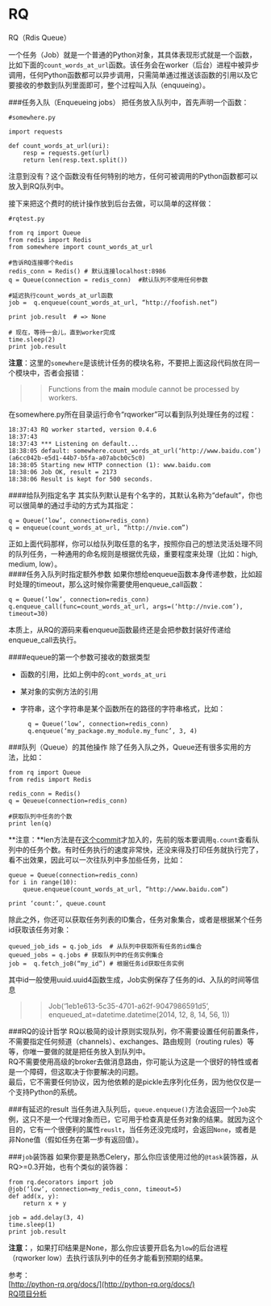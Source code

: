 RQ
=============
RQ（Rdis Queue）

一个任务（Job）就是一个普通的Python对象，其具体表现形式就是一个函数，比如下面的`count_words_at_url`函数。该任务会在worker（后台）进程中被异步调用，任何Python函数都可以异步调用，只需简单通过推送该函数的引用以及它要接收的参数到队列里面即可，整个过程叫入队（enquueing）。  

###任务入队（Enqueueing jobs）
把任务放入队列中，首先声明一个函数：  
    
    #somewhere.py

    import requests

    def count_words_at_url(uri):
        resp = requests.get(url)
        return len(resp.text.split())

注意到没有？这个函数没有任何特别的地方，任何可被调用的Python函数都可以放入到RQ队列中。  

接下来把这个费时的统计操作放到后台去做，可以简单的这样做：  
    
    #rqtest.py

    from rq import Queue
    from redis import Redis
    from somewhere import count_words_at_url

    #告诉RQ连接哪个Redis
    redis_conn = Redis() # 默认连接localhost:8986
    q = Queue(connection = redis_conn)  #默认队列不使用任何参数
    
    #延迟执行count_words_at_url函数
    job =  q.enqueue(count_words_at_url, “http://foofish.net”)

    print job.result  # => None
        
    # 现在，等待一会儿，直到worker完成
    time.sleep(2)
    print job.result

**注意**：这里的`somewhere`是该统计任务的模块名称，不要把上面这段代码放在同一个模块中，否者会报错：  
>>Functions from the __main__ module cannot be processed by workers.

在somewhere.py所在目录运行命令“rqworker”可以看到队列处理任务的过程：  
    
    18:37:43 RQ worker started, version 0.4.6
    18:37:43
    18:37:43 *** Listening on default...
    18:38:05 default: somewhere.count_words_at_url(‘http://www.baidu.com’) (a6cc042b-e5d1-44b7-b5fa-a07abcb0c5c0)
    18:38:05 Starting new HTTP connection (1): www.baidu.com
    18:38:06 Job OK, result = 2173
    18:38:06 Result is kept for 500 seconds.

####给队列指定名字
其实队列默认是有个名字的，其默认名称为“default”，你也可以很简单的通过手动的方式为其指定：  
    
    q = Queue(‘low’, connection=redis_conn)
    q = enqueue(count_words_at_url, “http://nvie.com”)
正如上面代码那样，你可以给队列取任意的名字，按照你自己的想法灵活处理不同的队列任务，一种通用的命名规则是根据优先级，重要程度来处理（比如：high, medium, low）。  
####任务入队列时指定额外参数
如果你想给enqueue函数本身传递参数，比如超时处理的timeout，那么这时候你需要使用enqueue_call函数：  

    q = Queue(‘low’, connection=redis_conn)
    q.enqueue_call(func=count_words_at_url, args=(‘http://nvie.com’), timeout=30)
本质上，从RQ的源码来看enqueue函数最终还是会把参数封装好传递给enqueue_call去执行。

####equeue的第一个参数可接收的数据类型
* 函数的引用，比如上例中的`cont_words_at_uri`
* 某对象的实例方法的引用
* 字符串，这个字符串是某个函数所在的路径的字符串格式，比如：  

        q = Queue(‘low’, connection=redis_conn)
        q.enqueue(‘my_package.my_module.my_func’, 3, 4)

###队列（Queue）的其他操作
除了任务入队之外，Queue还有很多实用的方法，比如：  
    
    from rq import Queue
    from redis import Redis

    redis_conn = Redis()
    q = Qeueue(connection=redis_conn)

    #获取队列中任务的个数
    print len(q)
**注意：**len方法是在[这个commit](https://github.com/nvie/rq/commit/c1dc30eae30aefe9ab501012a3cd9c5e2aac0c58)才加入的，先前的版本要调用`q.count`查看队列中的任务个数。有时任务执行的速度非常快，还没来得及打印任务就执行完了，看不出效果，因此可以一次往队列中多加些任务，比如：  
    
    queue = Queue(connection=redis_conn)
    for i in range(10):
        queue.enqueue(count_words_at_url, “http://www.baidu.com”)

    print ‘count:’, queue.count
除此之外，你还可以获取任务列表的ID集合，任务对象集合，或者是根据某个任务id获取该任务对象：  
    
    queued_job_ids = q.job_ids  # 从队列中获取所有任务的id集合
    queued_jobs = q.jobs # 获取队列中的任务实例集合
    job =  q.fetch_joB(“my_id”) # 根据任务id获取任务实例
其中id一般使用uuid.uuid4函数生成，Job实例保存了任务的id、入队的时间等信息   
>>Job(‘1eb1e613-5c35-4701-a62f-9047986591d5’, enqueued_at=datetime.datetime(2014, 12, 8, 14, 56, 1))

###RQ的设计哲学
RQ以极简的设计原则实现队列，你不需要设置任何前置条件，不需要指定任何频道（channels）、exchanges、路由规则（routing rules）等等，你唯一要做的就是把任务放入到队列中。  
RQ不需要使用高级的broker去做消息路由，你可能认为这是一个很好的特性或者是一个障碍，但这取决于你要解决的问题。  
最后，它不需要任何协议，因为他依赖的是pickle去序列化任务，因为他仅仅是一个支持Python的系统。  

###有延迟的result
当任务进入队列后，`queue.enqueue()`方法会返回一个`Job`实例，这只不是一个代理对象而已，它可用于检查真是任务对象的结果。就因为这个目的，它有一个很便利的属性`reuslt`，当任务还没完成时，会返回`None`，或者是非None值（假如任务在第一步有返回值）。  

###`job`装饰器
如果你要是熟悉Celery，那么你应该使用过他的`@task`装饰器，从RQ>=0.3开始，也有个类似的装饰器：  
    
    from rq.decorators import job
    @job(‘low’, connection=my_redis_conn, timeout=5)
    def add(x, y):
        return x + y

    job = add.delay(3, 4)
    time.sleep(1)
    print job.result

**注意：**，如果打印结果是None，那么你应该要开启名为`low`的后台进程（rqworker low）去执行该队列中的任务才能看到预期的结果。  






参考：    
[http://python-rq.org/docs/](http://python-rq.org/docs/)  
[RQ项目分析](https://github.com/redisbook/book/blob/master/usage/rq_project/rq_project_analysis.md)









